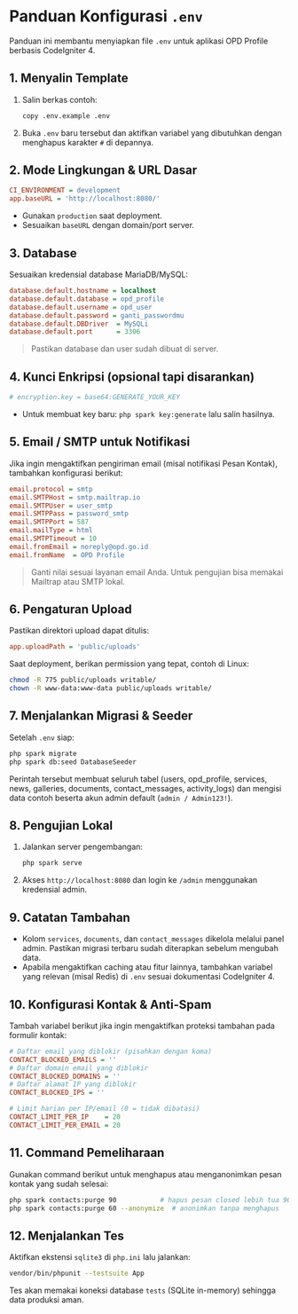 # Panduan Konfigurasi `.env`

Panduan ini membantu menyiapkan file `.env` untuk aplikasi OPD Profile berbasis CodeIgniter 4.

## 1. Menyalin Template

1. Salin berkas contoh:
   ```bash
   copy .env.example .env
   ```
2. Buka `.env` baru tersebut dan aktifkan variabel yang dibutuhkan dengan menghapus karakter `#` di depannya.

## 2. Mode Lingkungan & URL Dasar

```ini
CI_ENVIRONMENT = development
app.baseURL = 'http://localhost:8080/'
```
- Gunakan `production` saat deployment.
- Sesuaikan `baseURL` dengan domain/port server.

## 3. Database

Sesuaikan kredensial database MariaDB/MySQL:

```ini
database.default.hostname = localhost
database.default.database = opd_profile
database.default.username = opd_user
database.default.password = ganti_passwordmu
database.default.DBDriver  = MySQLi
database.default.port      = 3306
```

> Pastikan database dan user sudah dibuat di server.

## 4. Kunci Enkripsi (opsional tapi disarankan)

```ini
# encryption.key = base64:GENERATE_YOUR_KEY
```
- Untuk membuat key baru: `php spark key:generate` lalu salin hasilnya.

## 5. Email / SMTP untuk Notifikasi

Jika ingin mengaktifkan pengiriman email (misal notifikasi Pesan Kontak), tambahkan konfigurasi berikut:

```ini
email.protocol = smtp
email.SMTPHost = smtp.mailtrap.io
email.SMTPUser = user_smtp
email.SMTPPass = password_smtp
email.SMTPPort = 587
email.mailType = html
email.SMTPTimeout = 10
email.fromEmail = noreply@opd.go.id
email.fromName  = OPD Profile
```

> Ganti nilai sesuai layanan email Anda. Untuk pengujian bisa memakai Mailtrap atau SMTP lokal.

## 6. Pengaturan Upload

Pastikan direktori upload dapat ditulis:

```ini
app.uploadPath = 'public/uploads'
```

Saat deployment, berikan permission yang tepat, contoh di Linux:

```bash
chmod -R 775 public/uploads writable/
chown -R www-data:www-data public/uploads writable/
```

## 7. Menjalankan Migrasi & Seeder

Setelah `.env` siap:

```bash
php spark migrate
php spark db:seed DatabaseSeeder
```

Perintah tersebut membuat seluruh tabel (users, opd_profile, services, news, galleries, documents, contact_messages, activity_logs) dan mengisi data contoh beserta akun admin default (`admin / Admin123!`).

## 8. Pengujian Lokal

1. Jalankan server pengembangan:
   ```bash
   php spark serve
   ```
2. Akses `http://localhost:8080` dan login ke `/admin` menggunakan kredensial admin.

## 9. Catatan Tambahan

- Kolom `services`, `documents`, dan `contact_messages` dikelola melalui panel admin. Pastikan migrasi terbaru sudah diterapkan sebelum mengubah data.
- Apabila mengaktifkan caching atau fitur lainnya, tambahkan variabel yang relevan (misal Redis) di `.env` sesuai dokumentasi CodeIgniter 4.

## 10. Konfigurasi Kontak & Anti-Spam

Tambah variabel berikut jika ingin mengaktifkan proteksi tambahan pada formulir kontak:

```ini
# Daftar email yang diblokir (pisahkan dengan koma)
CONTACT_BLOCKED_EMAILS = ''
# Daftar domain email yang diblokir
CONTACT_BLOCKED_DOMAINS = ''
# Daftar alamat IP yang diblokir
CONTACT_BLOCKED_IPS = ''

# Limit harian per IP/email (0 = tidak dibatasi)
CONTACT_LIMIT_PER_IP    = 20
CONTACT_LIMIT_PER_EMAIL = 20

```

## 11. Command Pemeliharaan

Gunakan command berikut untuk menghapus atau menganonimkan pesan kontak yang sudah selesai:

```bash
php spark contacts:purge 90           # hapus pesan closed lebih tua 90 hari
php spark contacts:purge 60 --anonymize  # anonimkan tanpa menghapus
```

## 12. Menjalankan Tes

Aktifkan ekstensi `sqlite3` di `php.ini` lalu jalankan:

```bash
vendor/bin/phpunit --testsuite App
```

Tes akan memakai koneksi database `tests` (SQLite in-memory) sehingga data produksi aman.
